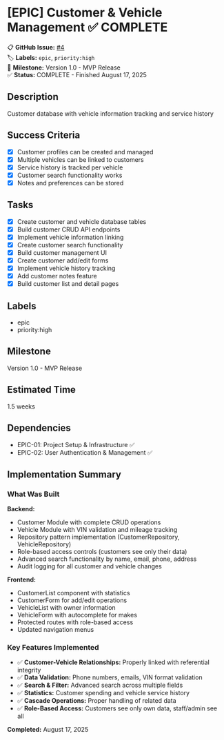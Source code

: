 # [EPIC] Customer & Vehicle Management ✅ COMPLETE

📋 **GitHub Issue:** [#4](https://github.com/vishaltoora/GT-Automotives-App/issues/4)  
🏷️ **Labels:** `epic`, `priority:high`  
📅 **Milestone:** Version 1.0 - MVP Release  
✅ **Status:** COMPLETE - Finished August 17, 2025  

## Description
Customer database with vehicle information tracking and service history

## Success Criteria
- [x] Customer profiles can be created and managed
- [x] Multiple vehicles can be linked to customers
- [x] Service history is tracked per vehicle
- [x] Customer search functionality works
- [x] Notes and preferences can be stored

## Tasks
- [x] Create customer and vehicle database tables
- [x] Build customer CRUD API endpoints
- [x] Implement vehicle information linking
- [x] Create customer search functionality
- [x] Build customer management UI
- [x] Create customer add/edit forms
- [x] Implement vehicle history tracking
- [x] Add customer notes feature
- [x] Build customer list and detail pages

## Labels
- epic
- priority:high

## Milestone
Version 1.0 - MVP Release

## Estimated Time
1.5 weeks

## Dependencies
- EPIC-01: Project Setup & Infrastructure ✅
- EPIC-02: User Authentication & Management ✅

## Implementation Summary

### What Was Built
**Backend:**
- Customer Module with complete CRUD operations
- Vehicle Module with VIN validation and mileage tracking
- Repository pattern implementation (CustomerRepository, VehicleRepository)
- Role-based access controls (customers see only their data)
- Advanced search functionality by name, email, phone, address
- Audit logging for all customer and vehicle changes

**Frontend:**
- CustomerList component with statistics
- CustomerForm for add/edit operations
- VehicleList with owner information
- VehicleForm with autocomplete for makes
- Protected routes with role-based access
- Updated navigation menus

### Key Features Implemented
- ✅ **Customer-Vehicle Relationships:** Properly linked with referential integrity
- ✅ **Data Validation:** Phone numbers, emails, VIN format validation
- ✅ **Search & Filter:** Advanced search across multiple fields
- ✅ **Statistics:** Customer spending and vehicle service history
- ✅ **Cascade Operations:** Proper handling of related data
- ✅ **Role-Based Access:** Customers see only own data, staff/admin see all

**Completed:** August 17, 2025